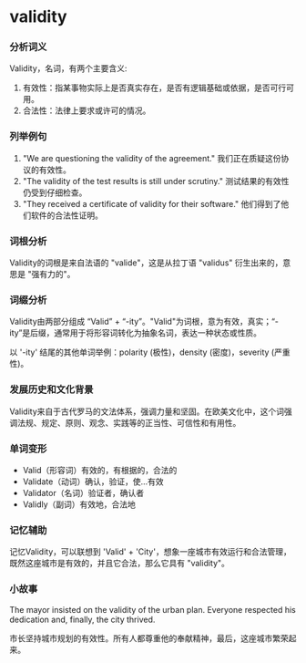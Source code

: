 # validity

### 分析词义

  

Validity，名词，有两个主要含义:

  

1.  有效性：指某事物实际上是否真实存在，是否有逻辑基础或依据，是否可行可用。
2.  合法性：法律上要求或许可的情况。

  

### 列举例句

  

1.  "We are questioning the validity of the agreement." 我们正在质疑这份协议的有效性。
2.  "The validity of the test results is still under scrutiny." 测试结果的有效性仍受到仔细检查。
3.  "They received a certificate of validity for their software." 他们得到了他们软件的合法性证明。

  

### 词根分析

  

Validity的词根是来自法语的 "valide"，这是从拉丁语 "validus" 衍生出来的，意思是 "强有力的"。

  

### 词缀分析

  

Validity由两部分组成 “Valid” + “-ity”。"Valid"为词根，意为有效，真实；“-ity”是后缀，通常用于将形容词转化为抽象名词，表达一种状态或性质。

  

以 '-ity' 结尾的其他单词举例：polarity (极性)，density (密度)，severity (严重性)。

  

### 发展历史和文化背景

  

Validity来自于古代罗马的文法体系，强调力量和坚固。在欧美文化中，这个词强调法规、规定、原则、观念、实践等的正当性、可信性和有用性。

  

### 单词变形

  

*   Valid（形容词）有效的，有根据的，合法的
*   Validate（动词）确认，验证，使...有效
*   Validator（名词）验证者，确认者
*   Validly（副词）有效地，合法地

  

### 记忆辅助

  

记忆Validity，可以联想到 'Valid' + 'City'，想象一座城市有效运行和合法管理，既然这座城市是有效的，并且它合法，那么它具有 "validity"。

  

### 小故事

  

The mayor insisted on the validity of the urban plan. Everyone respected his dedication and, finally, the city thrived.

  

市长坚持城市规划的有效性。所有人都尊重他的奉献精神，最后，这座城市繁荣起来。
